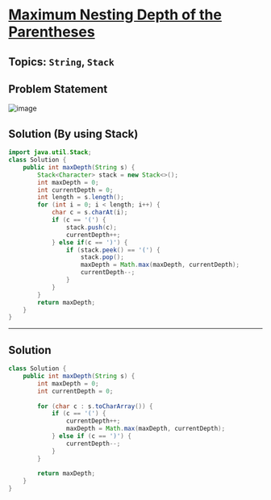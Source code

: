 # [Maximum Nesting Depth of the Parentheses](https://leetcode.com/problems/maximum-nesting-depth-of-the-parentheses/description/?envType=daily-question&envId=2024-04-04)
## Topics: `String`, `Stack`
## Problem Statement
![image](https://github.com/SiddhantKumarMaurya/LeetCode_Questions/assets/107787014/01cbaa14-6c91-4039-ab53-6c3549235311)
## Solution (By using Stack)
```java
import java.util.Stack;
class Solution {
    public int maxDepth(String s) {
        Stack<Character> stack = new Stack<>();
        int maxDepth = 0;
        int currentDepth = 0;
        int length = s.length();
        for (int i = 0; i < length; i++) {
            char c = s.charAt(i);
            if (c == '(') {
                stack.push(c);
                currentDepth++;
            } else if(c == ')') {
                if (stack.peek() == '(') {
                    stack.pop();
                    maxDepth = Math.max(maxDepth, currentDepth);
                    currentDepth--;
                }
            }
        }
        return maxDepth;
    }
}
```
---
## Solution
```java
class Solution {
    public int maxDepth(String s) {
        int maxDepth = 0;
        int currentDepth = 0;
        
        for (char c : s.toCharArray()) {
            if (c == '(') {
                currentDepth++;
                maxDepth = Math.max(maxDepth, currentDepth);
            } else if (c == ')') {
                currentDepth--;
            }
        }
        
        return maxDepth;
    }
}
```
